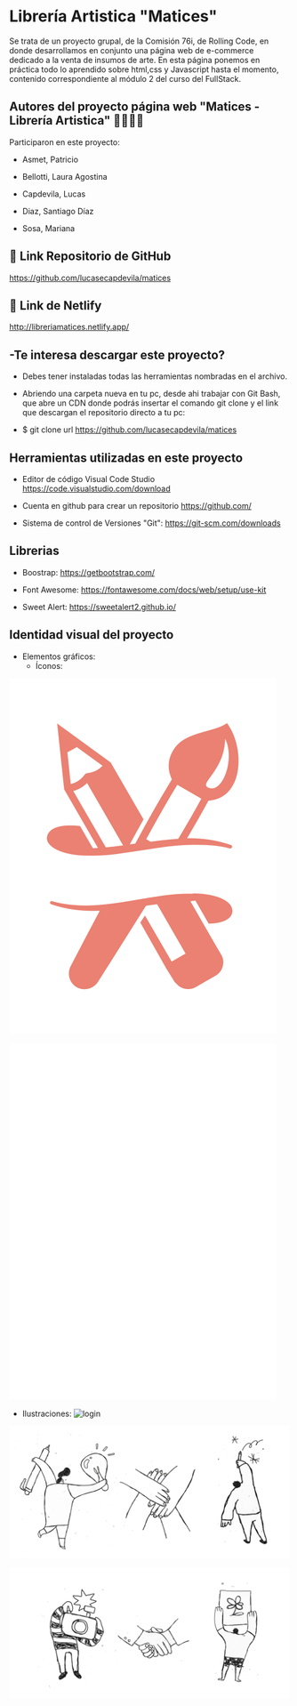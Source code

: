 # Librería Artistica "Matices"

Se trata de un proyecto grupal, de la Comisión 76i, de Rolling Code, en donde desarrollamos en conjunto una página web de e-commerce dedicado a la venta de insumos de arte. 
En esta página ponemos en práctica todo lo aprendido sobre html,css y Javascript hasta el momento, contenido correspondiente al módulo 2 del curso del FullStack.  


## Autores del proyecto página web "Matices - Librería Artistica" 👩‍💻👨‍💻

Participaron en este proyecto:

- Asmet, Patricio

- Bellotti, Laura Agostina

- Capdevila, Lucas

- Diaz, Santiago Díaz

- Sosa, Mariana


## 🔗 Link Repositorio de GitHub
https://github.com/lucasecapdevila/matices


## 🔗 Link de Netlify

http://libreriamatices.netlify.app/

## -Te interesa descargar este proyecto?

- Debes tener instaladas todas las herramientas nombradas en el archivo.
- Abriendo una carpeta nueva en tu pc, desde ahi trabajar con Git Bash, que abre un CDN donde podrás insertar el comando git clone y el link que descargan el repositorio directo a tu pc:

- $ git clone url https://github.com/lucasecapdevila/matices
  



## Herramientas utilizadas en este proyecto

- Editor de código Visual Code Studio
    https://code.visualstudio.com/download

- Cuenta en github para crear un repositorio
    https://github.com/

- Sistema de control de Versiones "Git":
    https://git-scm.com/downloads

## Librerias 

- Boostrap:
    https://getbootstrap.com/

- Font Awesome:
    https://fontawesome.com/docs/web/setup/use-kit

- Sweet Alert:
    https://sweetalert2.github.io/

## Identidad visual del proyecto
- Elementos gráficos:
  - Íconos:

![logo rosa](https://github.com/lucasecapdevila/matices/blob/dev/img/Icono_Matices_Rosa.svg)

![logo blanco](https://github.com/lucasecapdevila/matices/blob/dev/img/Icono_Matices_Blanco.svg)

- Ilustraciones:
![login](https://github.com/lucasecapdevila/matices/blob/dev/img/Ilustraci%C3%B3n_Login.svg)

![ilustracion nosotros mision](https://github.com/lucasecapdevila/matices/blob/dev/img/Mision22_matices.png)

![ilustracion nosotros vision](https://github.com/lucasecapdevila/matices/blob/dev/img/Vision2_matices.png)







